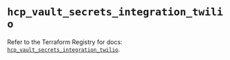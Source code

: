 # `hcp_vault_secrets_integration_twilio`

Refer to the Terraform Registry for docs: [`hcp_vault_secrets_integration_twilio`](https://registry.terraform.io/providers/hashicorp/hcp/0.110.0/docs/resources/vault_secrets_integration_twilio).
